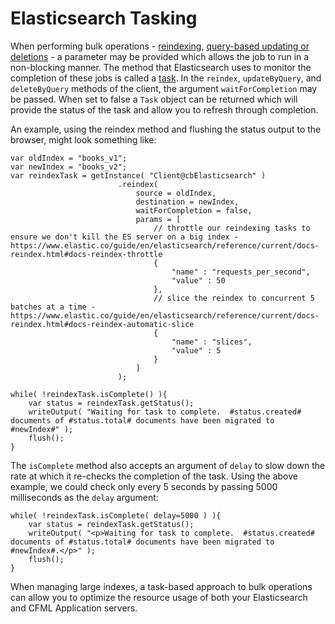 Elasticsearch Tasking
====================


When performing bulk operations - [reindexing](Indexes.md), [query-based updating or deletions](Documents.md) - a parameter may be provided which allows the job to run in a non-blocking manner.  The method that Elasticsearch uses to monitor the completion of these jobs is called a [task](https://www.elastic.co/guide/en/elasticsearch/reference/current/tasks.html).  In the `reindex`, `updateByQuery`, and `deleteByQuery` methods of the client, the argument `waitForCompletion` may be passed.  When set to false a `Task` object can be returned which will provide the status of the task and allow you to refresh through completion.


An example, using the reindex method and flushing the status output to the browser, might look something like:

```
var oldIndex = "books_v1";
var newIndex = "books_v2";
var reindexTask = getInstance( "Client@cbElasticsearch" )
                        .reindex(
                            source = oldIndex,
                            destination = newIndex,
                            waitForCompletion = false,
                            params = [
                                // throttle our reindexing tasks to ensure we don't kill the ES server on a big index - https://www.elastic.co/guide/en/elasticsearch/reference/current/docs-reindex.html#docs-reindex-throttle
                                {
                                    "name" : "requests_per_second", 
                                    "value" : 50
                                },
                                // slice the reindex to concurrent 5 batches at a time - https://www.elastic.co/guide/en/elasticsearch/reference/current/docs-reindex.html#docs-reindex-automatic-slice
                                {
                                    "name" : "slices", 
                                    "value" : 5
                                }
                            ]
                        );

while( !reindexTask.isComplete() ){
    var status = reindexTask.getStatus();
    writeOutput( "Waiting for task to complete.  #status.created# documents of #status.total# documents have been migrated to #newIndex#" );
    flush();
}
```

The `isComplete` method also accepts an argument of `delay` to slow down the rate at which it re-checks the completion of the task.  Using the above example, we could check only every 5 seconds by passing 5000 milliseconds as the `delay` argument:

```
while( !reindexTask.isComplete( delay=5000 ) ){
    var status = reindexTask.getStatus();
    writeOutput( "<p>Waiting for task to complete.  #status.created# documents of #status.total# documents have been migrated to #newIndex#.</p>" );
    flush();
}
```

When managing large indexes, a task-based approach to bulk operations can allow you to optimize the resource usage of both your Elasticsearch and CFML Application servers.
